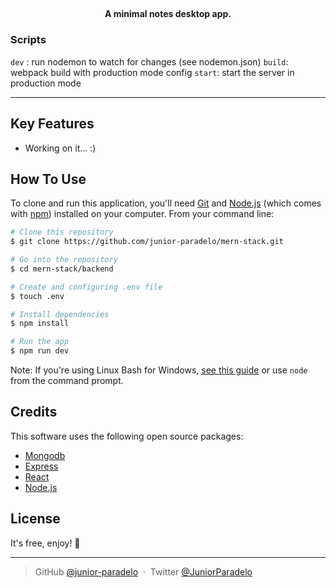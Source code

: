 ## <h4 align="center">A minimal notes desktop app.</h4>

### Scripts

`dev` : run nodemon to watch for changes (see nodemon.json)
`build`: webpack build with production mode config
`start`: start the server in production mode

---

## Key Features

- Working on it... :)

## How To Use

To clone and run this application, you'll need [Git](https://git-scm.com) and [Node.js](https://nodejs.org/en/download/) (which comes with [npm](http://npmjs.com)) installed on your computer. From your command line:

```bash
# Clone this repository
$ git clone https://github.com/junior-paradelo/mern-stack.git

# Go into the repository
$ cd mern-stack/backend

# Create and configuring .env file
$ touch .env

# Install dependencies
$ npm install

# Run the app
$ npm run dev
```

Note: If you're using Linux Bash for Windows, [see this guide](https://www.howtogeek.com/261575/how-to-run-graphical-linux-desktop-applications-from-windows-10s-bash-shell/) or use `node` from the command prompt.

## Credits

This software uses the following open source packages:

- [Mongodb](https://www.mongodb.com/)
- [Express](https://expressjs.com/)
- [React](https://reactjs.org/)
- [Node.js](https://nodejs.org/)

## License

It's free, enjoy! 🎉

---

> GitHub [@junior-paradelo](https://github.com/junior-paradelo) &nbsp;&middot;&nbsp;
> Twitter [@JuniorParadelo](https://twitter.com/JuniorParadelo)
